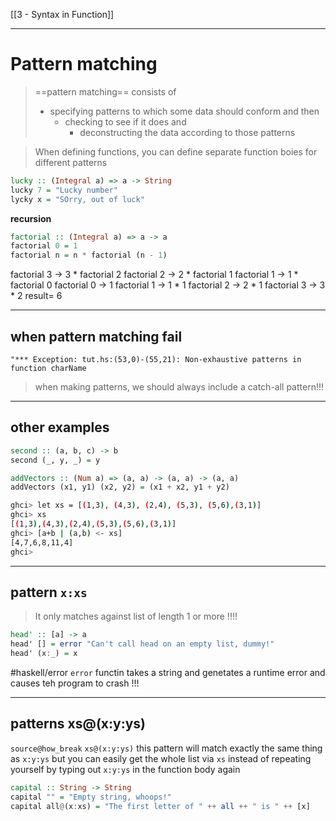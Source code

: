 [[3 - Syntax in Function]]



----
# Pattern matching
> ==pattern matching== consists of 
>    - specifying patterns to which some data should conform and then
> 	   - checking to see if it does and
> 		   -  deconstructing the data according to those patterns
> 

>When defining functions, you can define separate function boies for different patterns

```haskell
lucky :: (Integral a) => a -> String
lucky 7 = "Lucky number"
lycky x = "SOrry, out of luck"
```

**recursion**
```haskell
factorial :: (Integral a) => a -> a  
factorial 0 = 1  
factorial n = n * factorial (n - 1) 
```
factorial 3 -> 3 * factorial 2 
	factorial 2 -> 2 * factorial 1
		factorial 1 -> 1 * factorial 0
			factorial 0 -> 1
		factorial 1 -> 1 * 1
	factorial 2 -> 2 * 1
factorial 3 -> 3 * 2
result= 6

---
## when pattern matching fail
`"*** Exception: tut.hs:(53,0)-(55,21): Non-exhaustive patterns in function charName`

>when making patterns, we should always include a catch-all pattern!!!

---


## other examples
```haskell
second :: (a, b, c) -> b  
second (_, y, _) = y 

addVectors :: (Num a) => (a, a) -> (a, a) -> (a, a)  
addVectors (x1, y1) (x2, y2) = (x1 + x2, y1 + y2) 
```

```bash
ghci> let xs = [(1,3), (4,3), (2,4), (5,3), (5,6),(3,1)]
ghci> xs
[(1,3),(4,3),(2,4),(5,3),(5,6),(3,1)]
ghci> [a+b | (a,b) <- xs]
[4,7,6,8,11,4]
ghci> 

```

---
## pattern  `x:xs`
>It only matches against list of length 1 or more !!!!

```haskell
head' :: [a] -> a  
head' [] = error "Can't call head on an empty list, dummy!"  
head' (x:_) = x 
```

#haskell/error
`error` functin takes a string and genetates a runtime error and causes teh program to crash !!!

---
## patterns xs@(x:y:ys)
`source@how_break`
`xs@(x:y:ys)` this pattern will match exactly the same thing as `x:y:ys` but you can easily get the whole list via `xs` instead of repeating yourself by typing out `x:y:ys` in the function body again
```haskell
capital :: String -> String  
capital "" = "Empty string, whoops!"  
capital all@(x:xs) = "The first letter of " ++ all ++ " is " ++ [x]
```






